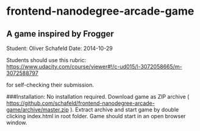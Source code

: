 frontend-nanodegree-arcade-game
===============================

## A game inspired by Frogger 

Student: Oliver Schafeld
Date: 2014-10-29


Students should use this rubric: https://www.udacity.com/course/viewer#!/c-ud015/l-3072058665/m-3072588797

for self-checking their submission.


###Installation:
No installation required. 
Download game as ZIP archive ( https://github.com/schafeld/frontend-nanodegree-arcade-game/archive/master.zip ). Extract archive and start game by double clicking index.html in root folder. Game should start in an open browser window.